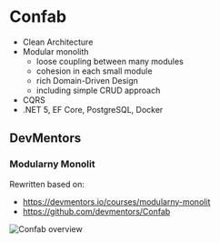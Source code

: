 # Confab
* Clean Architecture
* Modular monolith 
  * loose coupling between many modules
  * cohesion in each small module
  * rich Domain-Driven Design
  * including simple CRUD approach
* CQRS
* .NET 5, EF Core, PostgreSQL, Docker

## DevMentors

### Modularny Monolit

Rewritten based on:
- https://devmentors.io/courses/modularny-monolit
- https://github.com/devmentors/Confab

![Confab overview](https://raw.githubusercontent.com/devmentors/Confab/master/assets/confab_overview.png)

